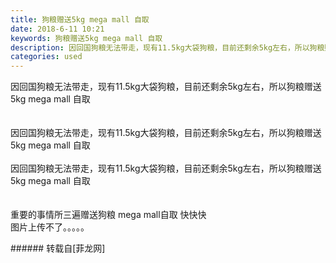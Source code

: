 ```yaml
---
title: 狗粮赠送5kg mega mall 自取
date: 2018-6-11 10:21
keywords: 狗粮赠送5kg mega mall 自取
description: 因回国狗粮无法带走，现有11.5kg大袋狗粮，目前还剩余5kg左右，所以狗粮赠送5kg mega mall 自取 因回国狗粮无法带走，现有11.5kg大袋狗粮，目前还剩余5kg左右，所以狗粮赠送5kg mega mall 自取 因回国狗粮无法带走，现有11.5kg大袋狗粮，目前还剩余5kg左右，所以狗粮赠送5kg mega mall 自取 重要的事情所三遍赠送狗粮 mega mall自取 快快快图片上传不了。。。。。
categories: used
---
```

<td class="t_f" id="postmessage_1409775">

因回国狗粮无法带走，现有11.5kg大袋狗粮，目前还剩余5kg左右，所以狗粮赠送5kg mega mall 自取 <br/>
<br/>
<br/>
因回国狗粮无法带走，现有11.5kg大袋狗粮，目前还剩余5kg左右，所以狗粮赠送5kg mega mall 自取 <br/>
<br/>
因回国狗粮无法带走，现有11.5kg大袋狗粮，目前还剩余5kg左右，所以狗粮赠送5kg mega mall 自取 <br/>
<br/>
<br/>
重要的事情所三遍赠送狗粮 mega mall自取 快快快<br/>
图片上传不了。。。。。<br/>
</td>
###### 转载自[菲龙网]